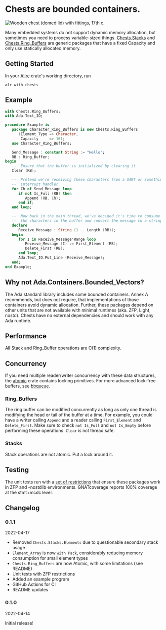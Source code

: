 # Chests are bounded containers.

![Wooden chest (domed lid) with fittings, 17th c.](https://upload.wikimedia.org/wikipedia/commons/thumb/a/a7/Coffe_en_bois_du_beffroi_de_Bruges.jpg/1599px-Coffe_en_bois_du_beffroi_de_Bruges.jpg?20110916140257)

Many embedded systems do not support dynamic memory allocation, but sometimes you need to process variable-sized things. [Chests.Stacks](src/chests-stacks.ads) and [Chests.Ring_Buffers](src/chests-ring_buffers.ads) are generic packages that have a fixed Capacity and only use statically allocated memory.

## Getting Started
In your [Alire](https://alire.ada.dev/) crate's working directory, run
```
alr with chests
```

## Example
```ada
with Chests.Ring_Buffers;
with Ada.Text_IO;

procedure Example is
   package Character_Ring_Buffers is new Chests.Ring_Buffers
      (Element_Type => Character,
       Capacity     => 16);
   use Character_Ring_Buffers;

   Send_Message : constant String := "Hello";
   RB : Ring_Buffer;
begin
   --  Ensure that the buffer is initialized by clearing it
   Clear (RB);

   --  Pretend we're receiving these characters from a UART or something in an
   --  interrupt handler
   for Ch of Send_Message loop
      if not Is_Full (RB) then
         Append (RB, Ch);
      end if;
   end loop;

   --  Now back in the main thread, we've decided it's time to consume all of
   --  the characters in the buffer and convert the message to a string.
   declare
      Receive_Message : String (1 .. Length (RB));
   begin
      for I in Receive_Message'Range loop
         Receive_Message (I) := First_Element (RB);
         Delete_First (RB);
      end loop;
      Ada.Text_IO.Put_Line (Receive_Message);
   end;
end Example;
```

## Why not Ada.Containers.Bounded_Vectors?
The Ada standard library includes some bounded containers. Annex A recommends, but does not require, that implementations of those containers avoid dynamic allocation. Further, these packages depend on other units that are not available with minimal runtimes (aka. ZFP, Light, nostd). Chests have no external dependencies and should work with any Ada runtime.

## Performance
All Stack and Ring_Buffer operations are O(1) complexity.

## Concurrency
If you need multiple reader/writer concurrency with these data structures, the [atomic](https://alire.ada.dev/crates/atomic.html) crate contains locking primitives. For more advanced lock-free buffers, see [bbqueue](https://alire.ada.dev/crates/bbqueue).

### Ring_Buffers
The ring buffer can be modified concurrently as long as only one thread is modifying the head or tail of the buffer at a time. For example, you could have a writer calling `Append` and a reader calling `First_Element` and `Delete_First`. Make sure to check `not Is_Full` and `not Is_Empty` before performing these operations. `Clear` is not thread safe.

### Stacks
Stack operations are not atomic. Put a lock around it.

## Testing
The unit tests run with a [set of restrictions](tests/gnat.adc) that ensure these packages work in ZFP and -nostdlib environments. GNATcoverage reports 100% coverage at the stmt+mcdc level.

## Changelog

### 0.1.1
2022-04-17

- Removed `Chests.Stacks.Elements` due to questionable secondary stack usage
- `Element_Array` is now `with Pack`, considerably reducing memory consumption for small element types
- `Chests.Ring_Buffers` are now Atomic, with some limitations (see README)
- Unit tests with ZFP restrictions
- Added an example program
- GitHub Actions for CI
- README updates

### 0.1.0
2022-04-14

Initial release!
